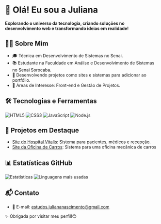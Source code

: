 # 👋 Olá! Eu sou a Juliana
**Explorando o universo da tecnologia, criando soluções no desenvolvimento web e transformando ideias em realidade!**
## 👩‍💻 Sobre Mim
- 🎓 Técnica em Desenvolvimento de Sistemas no Senai.
- 📚 Estudante na Faculdade em Análise e Desenvolvimento de Sistemas no Senai Sorocaba.
- 🚀 Desenvolvendo projetos como sites e sistemas para adicionar ao portfólio.
- 🌟 Áreas de Interesse: Front-end e Gestão de Projetos.
## 🛠️ Tecnologias e Ferramentas
![HTML5](https://img.shields.io/badge/-HTML5-E34F26?style=flat&logo=html5&logoColor=white)
![CSS3](https://img.shields.io/badge/-CSS3-1572B6?style=flat&logo=css3&logoColor=white)
![JavaScript](https://img.shields.io/badge/-JavaScript-F7DF1E?style=flat&logo=javascript&logoColor=black)
![Node.js](https://img.shields.io/badge/-Node.js-339933?style=flat&logo=node.js&logoColor=white)
## 🌟 Projetos em Destaque
- [Site do Hospital Vitalis]([https://github.com/julianafernandaesnascimento/hospitalvitalis.git]): Sistema para pacientes, médicos e recepção.
- [Site da Oficina de Carros]([https://github.com/julianafernandaesnascimento/fast_car.git]): Sistema para uma oficina mecânica de carros

## 📊 Estatísticas GitHub
![Estatísticas](https://github-readme-stats.vercel.app/api?username=seu-usuario&show_icons=true&theme=radical)
![Linguagens mais usadas](https://github-readme-stats.vercel.app/api/top-langs/?username=seu-usuario&layout=compact&theme=radical)
## 📬 Contato
- 💌 E-mail: [estudos.juliananascimento@gmail.com](estudos.juliananascimento@gmail.com)



✨ Obrigada por visitar meu perfil!😊
